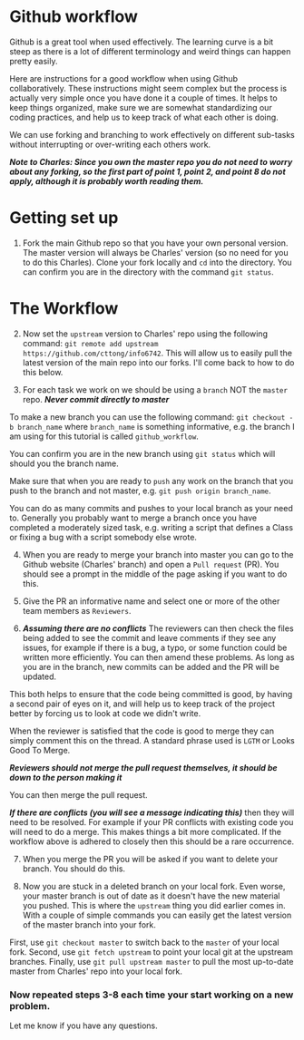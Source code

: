 # Github workflow

Github is a great tool when used effectively. The learning curve is a bit steep as there is a lot of different terminology and weird things can happen pretty easily.

Here are instructions for a good workflow when using Github collaboratively. These instructions might seem complex but the process is actually very simple once you have done it a couple of times. It helps to keep things organized, make sure we are somewhat standardizing our coding practices, and help us to keep track of what each other is doing.

We can use forking and branching to work effectively on different sub-tasks without interrupting or over-writing each others work.

***Note to Charles: Since you own the master repo you do not need to worry about any forking, so the first part of point 1, point 2, and point 8 do not apply, although it is probably worth reading them.***

# Getting set up

1. Fork the main Github repo so that you have your own personal version. The master version will always be Charles' version (so no need for you to do this Charles). Clone your fork locally and `cd` into the directory. You can confirm you are in the directory with the command `git status`.

# The Workflow

2. Now set the `upstream` version to Charles' repo using the following command: `git remote add upstream https://github.com/cttong/info6742`. This will allow us to easily pull the latest version of the main repo into our forks. I'll come back to how to do this below.

3. For each task we work on we should be using a `branch` NOT the `master` repo. ***Never commit directly to master***

To make a new branch you can use the following command:
`git checkout -b branch_name` where `branch_name` is something informative, e.g. the branch I am using for this tutorial is called `github_workflow`.

You can confirm you are in the new branch using `git status` which will should you the branch name.

Make sure that when you are ready to `push` any work on the branch that you push to the branch and not master, e.g. `git push origin branch_name`.

You can do as many commits and pushes to your local branch as your need to. Generally you probably want to merge a branch once you have completed a moderately sized task, e.g. writing a script that defines a Class or fixing a bug with a script somebody else wrote.

4. When you are ready to merge your branch into master you can go to the Github website (Charles' branch) and open a `Pull request` (PR). You should see a prompt in the middle of the page asking if you want to do this.

5. Give the PR  an informative name and select one or more of the other team members as `Reviewers`.

6. ***Assuming there are no conflicts***
The reviewers can then check the files being added to see the commit and leave comments if they see any issues, for example if there is a bug, a typo, or some function could be written more efficiently. You can then amend these problems. As long as you are in the branch, new commits can be added and the PR will be updated.

This both helps to ensure that the code being committed is good, by having a second pair of eyes on it, and will help us to keep track of the project better by forcing us to look at code we didn't write.

When the reviewer is satisfied that the code is good to merge they can simply comment this on the thread. A standard phrase used is `LGTM` or Looks Good To Merge.

***Reviewers should not merge the pull request themselves, it should be down to the person making it***

You can then merge the pull request.

***If there are conflicts (you will see a message indicating this)*** then they will need to be resolved. For example if your PR conflicts with existing code you will need to do a merge. This makes things a bit more complicated. If the workflow above is adhered to closely then this should be a rare occurrence.

7. When you merge the PR you will be asked if you want to delete your branch. You should do this.

8. Now you are stuck in a deleted branch on your local fork. Even worse, your master branch is out of date as it doesn't have the new material you pushed. This is where the `upstream` thing you did earlier comes in. With a couple of simple commands you can easily get the latest version of the master branch into your fork.

First, use `git checkout master` to switch back to the `master` of your local fork. Second, use `git fetch upstream` to point your local git at the upstream branches. Finally, use `git pull upstream master` to pull the most up-to-date master from Charles' repo into your local fork.

### Now repeated steps 3-8 each time your start working on a new problem.

Let me know if you have any questions.
